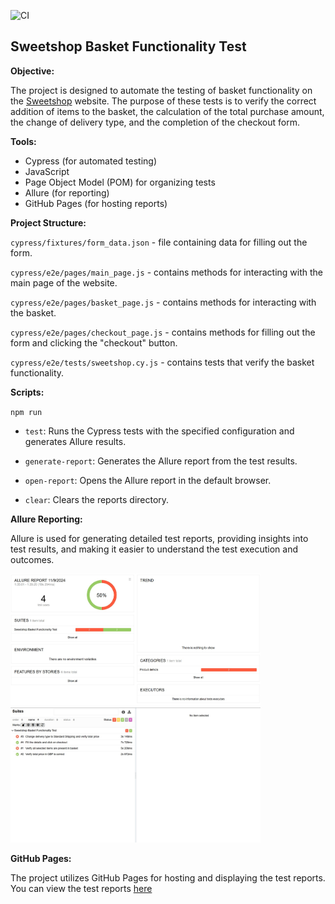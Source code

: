 ![CI](https://github.com/gadiim/SweetshopCypressAllure/actions/workflows/.github/workflows/cyAllureRun.yml/badge.svg)
## Sweetshop Basket Functionality Test

**Objective:**  

The project is designed to automate the testing of basket functionality on the [Sweetshop](https://sweetshop.netlify.app/) website. The purpose of these tests is to verify the correct addition of items to the basket, the calculation of the total purchase amount, the change of delivery type, and the completion of the checkout form.

**Tools:**  
- Cypress (for automated testing)
- JavaScript
- Page Object Model (POM) for organizing tests
- Allure (for reporting)
- GitHub Pages (for hosting reports)

**Project Structure:** 

`cypress/fixtures/form_data.json`    - file containing data for filling out the form. 

`cypress/e2e/pages/main_page.js`     - contains methods for interacting with the main page of the website. 

`cypress/e2e/pages/basket_page.js`   - contains methods for interacting with the basket. 

`cypress/e2e/pages/checkout_page.js` - contains methods for filling out the form and clicking the "checkout" button. 

`cypress/e2e/tests/sweetshop.cy.js`  - contains tests that verify the basket functionality. 

**Scripts:** 

`npm run`

- `test`: Runs the Cypress tests with the specified configuration and generates Allure results.

- `generate-report`: Generates the Allure report from the test results.

- `open-report`: Opens the Allure report in the default browser.

- `clear`: Clears the reports directory.

**Allure Reporting:**

Allure is used for generating detailed test reports, providing insights into test results, and making it easier to understand the test execution and outcomes.

<img src=".images/allure_report_overview.jpg" width="400"/>  <img src=".images/allure_report_suites.jpg" width="400"/>

**GitHub Pages:** 

The project utilizes GitHub Pages for hosting and displaying the test reports. You can view the test reports [here](https://gadiim.github.io/SweetshopCypressAllure/)
